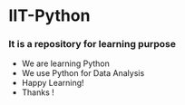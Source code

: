 # IIT-Python
### It is a repository for learning purpose
 - We are learning Python
 - We use Python for Data Analysis
 - Happy Learning!
 - Thanks !
